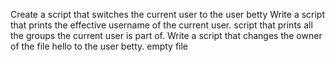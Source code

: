 Create a script that switches the current user to the user betty
Write a script that prints the effective username of the current user.
script that prints all the groups the current user is part of.
Write a script that changes the owner of the file hello to the user betty.
empty file

